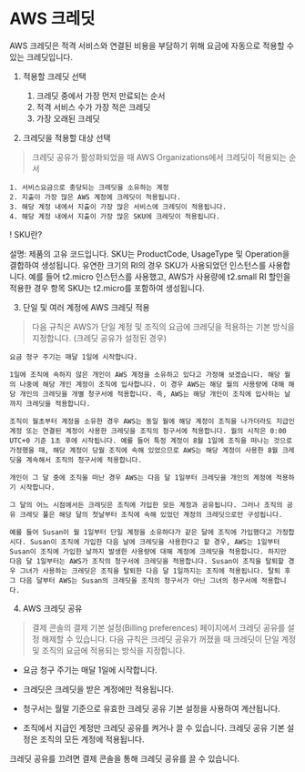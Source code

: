 # AWS 크레딧

AWS 크레딧은 적격 서비스와 연결된 비용을 부담하기 위해 요금에 자동으로 적용할 수 있는 크레딧입니다. 


1. 적용할 크레딧 선택

    1. 크레딧 중에서 가장 먼저 만료되는 순서
    2. 적격 서비스 수가 가장 적은 크레딧
    3. 가장 오래된 크레딧


2. 크레딧을 적용할 대상 선택
> 크레딧 공유가 활성화되었을 때 AWS Organizations에서 크레딧이 적용되는 순서

    1. 서비스요금으로 충당되는 크레딧을 소유하는 계정
    2. 지출이 가장 많은 AWS 계정에 크레딧이 적용됩니다.
    3. 해당 계정 내에서 지출이 가장 많은 서비스에 크레딧이 적용됩니다.
    4. 해당 계정 내에서 지출이 가장 많은 SKU에 크레딧이 적용됩니다.

! SKU란?

설명: 제품의 고유 코드입니다. SKU는 ProductCode, UsageType 및 Operation을 결합하여 생성됩니다. 유연한 크기의 RI의 경우 SKU가 사용되었던 인스턴스를 사용합니다. 예를 들어 t2.micro 인스턴스를 사용했고, AWS가 사용량에 t2.small RI 할인을 적용한 경우 항목 SKU는 t2.micro를 포함하여 생성됩니다.

3. 단일 및 여러 계정에 AWS 크레딧 적용
> 다음 규칙은 AWS가 단일 계정 및 조직의 요금에 크레딧을 적용하는 기본 방식을 지정합니다. (크레딧 공유가 설정된 경우)

    요금 청구 주기는 매달 1일에 시작합니다.

    1일에 조직에 속하지 않은 개인이 AWS 계정을 소유하고 있다고 가정해 보겠습니다. 해당 월의 나중에 해당 개인 계정이 조직에 입사합니다. 이 경우 AWS는 해당 월의 사용량에 대해 해당 개인의 크레딧을 개별 청구서에 적용합니다. 즉, AWS는 해당 개인이 조직에 입사하는 날까지 크레딧을 적용합니다.

    조직이 월초부터 계정을 소유한 경우 AWS는 동일 월에 해당 계정이 조직을 나가더라도 지급인 계정 또는 연결된 계정이 사용한 크레딧을 조직의 청구서에 적용합니다. 월의 시작은 0:00 UTC+0 기준 1초 후에 시작됩니다. 예를 들어 특정 계정이 8월 1일에 조직을 떠나는 것으로 가정했을 때, 해당 계정이 당월 조직에 속해 있었으므로 AWS는 해당 계정이 사용한 8월 크레딧을 계속해서 조직의 청구서에 적용합니다.

    개인이 그 달 중에 조직을 떠난 경우 AWS는 다음 달 1일부터 크레딧을 개인의 계정에 적용하기 시작합니다.

    그 달의 어느 시점에서든 크레딧은 조직에 가입한 모든 계정과 공유됩니다. 그러나 조직의 공유 크레딧 풀은 해당 달의 첫날부터 조직에 속해 있었던 계정의 크레딧으로만 구성됩니다.

    예를 들어 Susan이 월 1일부터 단일 계정을 소유하다가 같은 달에 조직에 가입했다고 가정합시다. Susan이 조직에 가입한 다음 날에 크레딧을 사용한다고 할 경우, AWS는 1일부터 Susan이 조직에 가입한 날까지 발생한 사용량에 대해 계정에 크레딧을 적용합니다. 하지만 다음 달 1일부터는 AWS가 조직의 청구서에 크레딧을 적용합니다. Susan이 조직을 탈퇴할 경우 그녀가 사용하는 크레딧은 조직을 탈퇴한 다음 달 1일까지는 조직에 적용됩니다. 탈퇴 후 그 다음 달부터 AWS는 Susan의 크레딧을 조직의 청구서가 아닌 그녀의 청구서에 적용합니다.

4. AWS 크레딧 공유

> 결제 콘솔의 결제 기본 설정(Billing preferences) 페이지에서 크레딧 공유를 설정 해제할 수 있습니다. 다음 규칙은 크레딧 공유가 꺼졌을 때 크레딧이 단일 계정 및 조직의 요금에 적용되는 방식을 지정합니다.

* 요금 청구 주기는 매달 1일에 시작합니다.

* 크레딧은 크레딧을 받은 계정에만 적용됩니다.

* 청구서는 월말 기준으로 유효한 크레딧 공유 기본 설정을 사용하여 계산됩니다.

* 조직에서 지급인 계정만 크레딧 공유를 켜거나 끌 수 있습니다. 크레딧 공유 기본 설정은 조직의 모든 계정에 적용됩니다.

크레딧 공유를 끄려면
결제 콘솔을 통해 크레딧 공유를 끌 수 있습니다.